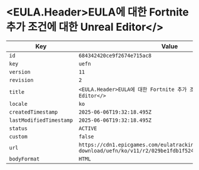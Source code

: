 # <EULA.Header>EULA에 대한 Fortnite 추가 조건에 대한 Unreal Editor</>

| Key | Value |
| --- | ----- |
| `id` | `684342420ce9f2674e715ac8` |
| `key` | `uefn` |
| `version` | `11` |
| `revision` | `2` |
| `title` | `<EULA.Header>EULA에 대한 Fortnite 추가 조건에 대한 Unreal Editor</>` |
| `locale` | `ko` |
| `createdTimestamp` | `2025-06-06T19:32:18.495Z` |
| `lastModifiedTimestamp` | `2025-06-06T19:32:18.495Z` |
| `status` | `ACTIVE` |
| `custom` | `false` |
| `url` | `https://cdn1.epicgames.com/eulatracking-download/uefn/ko/v11/r2/029be1fdb1f524e94eb5ba92a02568f5.pdf` |
| `bodyFormat` | `HTML` |
